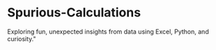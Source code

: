 # Spurious-Calculations
Exploring fun, unexpected insights from data using Excel, Python, and curiosity."

